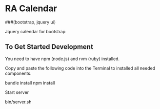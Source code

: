 RA Calendar
============
###(bootstrap, jquery ui)

Jquery calendar for bootstrap

## To Get Started Development

You need to have npm (node.js) and rvm (ruby) installed.

Copy and paste the following code into the Terminal to installed all needed components.

  bundle install
	npm install

Start server

  bin/server.sh
